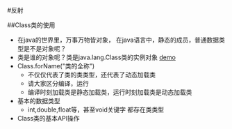 #反射

##Class类的使用
* 在java的世界里，万事万物皆对象， 在java语言中，静态的成员，普通数据类型是不是对象呢？
* 类是谁的对象呢？类是java.lang.Class类的实例对象
[demo](https://https://github.com/l81893521/java-example/tree/master/src/main/java/online/babylove/www/reflection)
* Class.forName("类的全称")
	* 不仅仅代表了类的类类型，还代表了动态加载类
	* 请大家区分编译，运行
	* 编译时刻加载类是静态加载类，运行时刻加载类是动态加载类
* 基本的数据类型
	* int,double,float等，甚至void关键字 都存在类类型
* Class类的基本API操作